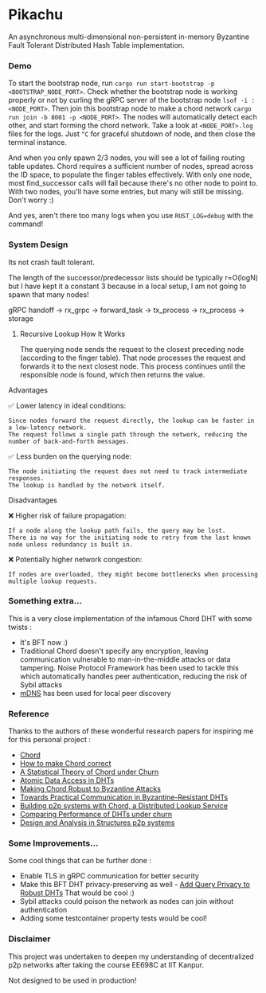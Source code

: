 # Pikachu 

An asynchronous multi-dimensional non-persistent in-memory Byzantine Fault Tolerant Distributed Hash Table implementation.

### Demo

To start the bootstrap node, run `cargo run start-bootstrap -p <BOOTSTRAP_NODE_PORT>`. Check whether the bootstrap node is working properly or not by curling the gRPC server of the bootstrap node `lsof -i :<NODE_PORT>`. Then join this bootstrap node to make a chord network `cargo run join -b 8001 -p <NODE_PORT>`. The nodes will automatically detect each other, and start forming the chord network. Take a look at `<NODE_PORT>.log` files for the logs. Just `^C` for graceful shutdown of node, and then close the terminal instance.

And when you only spawn 2/3 nodes, you will see a lot of failing routing table updates. Chord requires a sufficient number of nodes, spread across the ID space, to populate the finger tables effectively. With only one node, most find_successor calls will fail because there's no other node to point to. With two nodes, you'll have some entries, but many will still be missing. Don't worry :)

And yes, aren't there too many logs when you use `RUST_LOG=debug` with the command!

### System Design

Its not crash fault tolerant.

The length of the successor/predecessor lists should be typically r=O(logN) but I have kept it a constant 3 because in a local setup, I am not going to spawn that many nodes!

gRPC handoff -> rx_grpc -> forward_task -> tx_process -> rx_process -> storage

1. Recursive Lookup
How It Works

    The querying node sends the request to the closest preceding node (according to the finger table).
    That node processes the request and forwards it to the next closest node.
    This process continues until the responsible node is found, which then returns the value.

Advantages

✅ Lower latency in ideal conditions:

    Since nodes forward the request directly, the lookup can be faster in a low-latency network.
    The request follows a single path through the network, reducing the number of back-and-forth messages.

✅ Less burden on the querying node:

    The node initiating the request does not need to track intermediate responses.
    The lookup is handled by the network itself.

Disadvantages

❌ Higher risk of failure propagation:

    If a node along the lookup path fails, the query may be lost.
    There is no way for the initiating node to retry from the last known node unless redundancy is built in.

❌ Potentially higher network congestion:

    If nodes are overloaded, they might become bottlenecks when processing multiple lookup requests.

### Something extra...

This is a very close implementation of the infamous Chord DHT with some twists :

* It's BFT now :)
* Traditional Chord doesn't specify any encryption, leaving communication vulnerable to man-in-the-middle attacks or data tampering. Noise Protocol Framework has been used to tackle this which automatically handles peer authentication, reducing the risk of Sybil attacks
* [mDNS](https://datatracker.ietf.org/doc/html/rfc6762) has been used for local peer discovery

### Reference

Thanks to the authors of these wonderful research papers for inspiring me for this personal project :

* [Chord](https://pdos.csail.mit.edu/papers/chord:sigcomm01/chord_sigcomm.pdf)
* [How to make Chord correct](https://arxiv.org/pdf/1502.06461)
* [A Statistical Theory of Chord under Churn](https://arxiv.org/pdf/cs/0501069)
* [Atomic Data Access in DHTs](https://groups.csail.mit.edu/tds/papers/Lynch/lncs02.pdf)
* [Making Chord Robust to Byzantine Attacks](https://www.cs.unm.edu/~saia/papers/swarm.pdf)
* [Towards Practical Communication in Byzantine-Resistant DHTs](https://www.cs.purdue.edu/homes/akate/publications/RobustP2P.pdf)
* [Building p2p systems with Chord, a Distributed Lookup Service](https://www.cs.princeton.edu/courses/archive/spr05/cos598E/bib/dabek-chord.pdf)
* [Comparing Performance of DHTs under churn](https://pdos.csail.mit.edu/~strib/docs/dhtcomparison/dhtcomparison-iptps04.pdf)
* [Design and Analysis in Structures p2p systems](https://dcatkth.github.io/thesis/sameh_thesis.pdf)

### Some Improvements...

Some cool things that can be further done :

* Enable TLS in gRPC communication for better security
* Make this BFT DHT privacy-preserving as well - [Add Query Privacy to Robust DHTs](https://arxiv.org/pdf/1107.1072)
That would be cool :)
* Sybil attacks could poison the network as nodes can join without authentication
* Adding some testcontainer property tests would be cool!

### Disclaimer 

This project was undertaken to deepen my understanding of decentralized p2p networks after taking the course EE698C at IIT Kanpur.

Not designed to be used in production!
